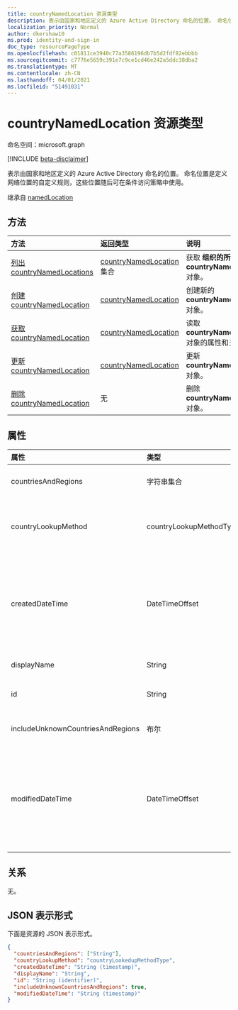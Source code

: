 ```yaml
---
title: countryNamedLocation 资源类型
description: 表示由国家和地区定义的 Azure Active Directory 命名的位置。 命名位置是定义网络位置的自定义规则，这些位置随后可在条件访问策略中使用。
localization_priority: Normal
author: dkershaw10
ms.prod: identity-and-sign-in
doc_type: resourcePageType
ms.openlocfilehash: c01811ce3940c77a3586196db7b5d2fdf82ebbbb
ms.sourcegitcommit: c7776e5659c391e7c9ce1cd46e242a5ddc38dba2
ms.translationtype: MT
ms.contentlocale: zh-CN
ms.lasthandoff: 04/01/2021
ms.locfileid: "51491031"
---
```

# <a name="countrynamedlocation-resource-type"></a>countryNamedLocation 资源类型

命名空间：microsoft.graph

[!INCLUDE [beta-disclaimer](../../includes/beta-disclaimer.md)]

表示由国家和地区定义的 Azure Active Directory 命名的位置。 命名位置是定义网络位置的自定义规则，这些位置随后可在条件访问策略中使用。

继承自 [namedLocation](../resources/namedLocation.md)

## <a name="methods"></a>方法

| 方法       | 返回类型 | 说明 |
|:-------------|:------------|:------------|
| [列出 countryNamedLocations](../api/conditionalaccessroot-list-namedlocations.md) | [countryNamedLocation](countryNamedLocation.md) 集合 | 获取 **组织的所有 countryNamedLocation** 对象。 |
| [创建 countryNamedLocation](../api/conditionalaccessroot-post-namedlocations.md) | [countryNamedLocation](countryNamedLocation.md) | 创建新的 **countryNamedLocation** 对象。 |
| [获取 countryNamedLocation](../api/countrynamedlocation-get.md) | [countryNamedLocation](countrynamedlocation.md) | 读取 **countryNamedLocation** 对象的属性和关系。 |
| [更新 countryNamedLocation](../api/countrynamedlocation-update.md) | [countryNamedLocation](countrynamedlocation.md) | 更新 **countryNamedLocation** 对象。 |
| [删除 countryNamedLocation](../api/countrynamedlocation-delete.md) | 无 | 删除 **countryNamedLocation** 对象。 |

## <a name="properties"></a>属性

| 属性     | 类型        | 说明 |
|:-------------|:------------|:------------|
|countriesAndRegions|字符串集合|ISO 3166-2 指定的两字母格式的国家/地区列表。|
|countryLookupMethod|countryLookupMethodType|确定用于确定用户所在的国家/地区的方法。 可能的值为 `clientIpAddress` 和 `authenticatorAppGps`。|
|createdDateTime|DateTimeOffset|时间戳类型表示使用 ISO 8601 格式的位置的创建日期和时间，并且始终采用 UTC 时间。 例如，2014 年 1 月 1 日午夜 UTC 为 `2014-01-01T00:00:00Z`。 只读。 继承自 [namedLocation](../resources/namedLocation.md)。|
|displayName|String|位置的可读名称。 继承自 [namedLocation](../resources/namedLocation.md)。|
|id|String|namedLocation 对象的标识符。 只读。 继承自 [namedLocation](../resources/namedLocation.md)。|
|includeUnknownCountriesAndRegions|布尔|如此 如果未映射到国家/地区或地区的 IP 地址应包含在命名的位置。|
|modifiedDateTime|DateTimeOffset|时间戳类型表示使用 ISO 8601 格式的位置的上次修改日期和时间，并且始终采用 UTC 时间。 例如，2014 年 1 月 1 日午夜 UTC 为 `2014-01-01T00:00:00Z`。 只读。 继承自 [namedLocation](../resources/namedLocation.md)。|


## <a name="relationships"></a>关系

无。

## <a name="json-representation"></a>JSON 表示形式

下面是资源的 JSON 表示形式。

<!-- {
  "blockType": "resource",
  "optionalProperties": [

  ],
  "@odata.type": "microsoft.graph.countryNamedLocation"
}-->

```json
{
  "countriesAndRegions": ["String"],
  "countryLookupMethod": "countryLookedupMethodType",
  "createdDateTime": "String (timestamp)",
  "displayName": "String",
  "id": "String (identifier)",
  "includeUnknownCountriesAndRegions": true,
  "modifiedDateTime": "String (timestamp)"
}
```

<!-- uuid: 16cd6b66-4b1a-43a1-adaf-3a886856ed98
2019-02-04 14:57:30 UTC -->
<!-- {
  "type": "#page.annotation",
  "description": "countryNamedLocation resource",
  "keywords": "",
  "section": "documentation",
  "tocPath": ""
}-->


